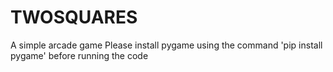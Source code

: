 # TWOSQUARES
A simple arcade game
Please install pygame using the command 'pip install pygame' before running the code
